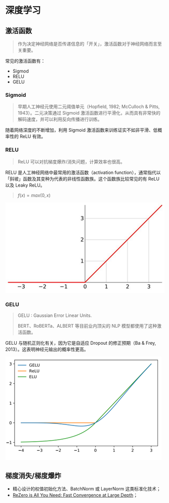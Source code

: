 # 深度学习



## 激活函数

> 作为决定神经网络是否传递信息的「开关」，激活函数对于神经网络而言至关重要。

常见的激活函数有：

- Sigmod
- RELU
- GELU

### Sigmoid 

> 早期人工神经元使用二元阈值单元（Hopfield, 1982; McCulloch & Pitts, 1943）。二元决策通过 Sigmoid 激活函数进行平滑化，从而具有非常快的解码速度，并可以利用反向传播进行训练。

随着网络深度的不断增加，利用 Sigmoid 激活函数来训练证实不如非平滑、低概率性的 ReLU 有效。

### RELU

> ReLU 可以对抗梯度爆炸/消失问题，计算效率也很高。

RELU 是人工神经网络中最常用的激活函数（activation function），通常指代以「斜坡」函数及其变种为代表的非线性函数族。这个函数族比较常见的有 ReLU 以及 Leaky ReLU。

>  $f(x) = max(0, x)$

![relu](pics/relu_show.png)

### GELU

> GELU : Gaussian Error Linear Units.
>
> BERT、RoBERTa、ALBERT 等目前业内顶尖的 NLP 模型都使用了这种激活函数。

GELU 与随机正则化有关，因为它是自适应 Dropout 的修正预期（Ba & Frey, 2013）。这表明神经元输出的概率性更高。

<img src="pics/relu_gelu_compare.png" alt="compare" style="zoom:50%;" />

## 梯度消失/梯度爆炸

- 精心设计的权值初始化方法、BatchNorm 或 LayerNorm 这类标准化技术；
- [ReZero is All You Need: Fast Convergence at Large Depth](https://mp.weixin.qq.com/s/TRGeLzHtY9GbvammTerO5w)；

